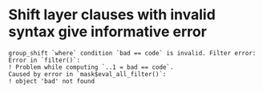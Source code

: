 # Shift layer clauses with invalid syntax give informative error

    group_shift `where` condition `bad == code` is invalid. Filter error:
    Error in `filter()`:
    ! Problem while computing `..1 = bad == code`.
    Caused by error in `mask$eval_all_filter()`:
    ! object 'bad' not found
    

